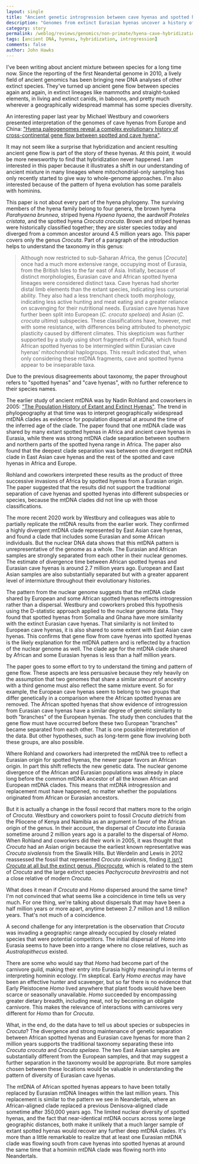 ```yaml
---
layout: single
title: "Ancient genetic introgression between cave hyenas and spotted hyenas"
description: "Genomes from extinct Eurasian hyenas uncover a history of hybridization."
category: story
permalink: /weblog/reviews/genomics/non-primate/hyena-cave-hybridization-2021.html
tags: [ancient DNA, hyenas, hybridization, introgression]
comments: false
author: John Hawks
---
```


I've been writing about ancient mixture between species for a long time now. Since the reporting of the first Neandertal genome in 2010, a lively field of ancient genomics has been bringing new DNA analyses of other extinct species. They've turned up ancient gene flow between species again and again, in extinct lineages like mammoths and straight-tusked elements, in living and extinct canids, in baboons, and pretty much wherever a geographically widespread mammal has some species diversity. 

An interesting paper last year by Michael Westbury and coworkers presented interpretation of the genomes of cave hyenas from Europe and China: <a href="https://doi.org/10.1126/sciadv.aay0456">"Hyena paleogenomes reveal a complex evolutionary history of cross-continental gene flow between spotted and cave hyena"</a>.

It may not seem like a surprise that hybridization and ancient resulting ancient gene flow is part of the story of these hyenas. At this point, it would be more newsworthy to find that hybridization never happened. I am interested in this paper because it illustrates a shift in our understanding of ancient mixture in many lineages where mitochondrial-only sampling has only recently started to give way to whole-genome approaches. I'm also interested because of the pattern of hyena evolution has some parallels with hominins. 

This paper is not about every part of the hyena phylogeny. The surviving members of the hyena family belong to four genera, the brown hyena <em>Parahyaena brunnea</em>, striped hyena <em>Hyaena hyaena</em>, the aardwolf <em>Proteles cristata</em>, and the spotted hyena <em>Crocuta crocuta</em>. Brown and striped hyenas were historically classified together; they are sister species today and diverged from a common ancestor around 4.5 million years ago. This paper covers only the genus <em>Crocuta</em>. Part of a paragraph of the introduction helps to understand the taxonomy in this genus: 

<blockquote>Although now restricted to sub-Saharan Africa, the genus [<em>Crocuta</em>] once had a much more extensive range, occupying most of Eurasia, from the British Isles to the far east of Asia. Initially, because of distinct morphologies, Eurasian cave and African spotted hyena lineages were considered distinct taxa. Cave hyenas had shorter distal limb elements than the extant species, indicating less cursorial ability. They also had a less trenchant check tooth morphology, indicating less active hunting and meat eating and a greater reliance on scavenging for their nutritional needs. Eurasian cave hyenas have further been split into European (<em>C. crocuta spelaea</em>) and Asian (<em>C. crocuta ultima</em>) subspecies. These classifications have, however, met with some resistance, with differences being attributed to phenotypic plasticity caused by different climates. This skepticism was further supported by a study using short fragments of mtDNA, which found African spotted hyenas to be intermingled within Eurasian cave hyenas’ mitochondrial haplogroups. This result indicated that, when only considering these mtDNA fragments, cave and spotted hyena appear to be inseparable taxa.</blockquote>

Due to the previous disagreements about taxonomy, the paper throughout refers to "spotted hyenas" and "cave hyenas", with no further reference to their species names. 

The earlier study of ancient mtDNA was by Nadin Rohland and coworkers in 2005: <a href="https://doi.org/10.1093/molbev/msi244">"The Population History of Extant and Extinct Hyenas"</a>. The trend in phylogeography at that time was to interpret geographically widespread mtDNA clades as evidence for population dispersal at around the time of the inferred age of the clade. The paper found that one mtDNA clade was shared by many extant spotted hyenas in Africa and ancient cave hyenas in Eurasia, while there was strong mtDNA clade separation between southern and northern parts of the spotted hyena range in Africa. The paper also found that the deepest clade separation was between one divergent mtDNA clade in East Asian cave hyenas and the rest of the spotted and cave hyenas in Africa and Europe. 

Rohland and coworkers interpreted these results as the product of three successive invasions of Africa by spotted hyenas from a Eurasian origin. The paper suggested that the results did not support the traditional separation of cave hyenas and spotted hyenas into different subspecies or species, because the mtDNA clades did not line up with those classifications. 

The more recent 2020 work by Westbury and colleagues was able to partially replicate the mtDNA results from the earlier work. They confirmed a highly divergent mtDNA clade represented by East Asian cave hyenas, and found a clade that includes some Eurasian and some African individuals. But the nuclear DNA data shows that this mtDNA pattern is unrepresentative of the genome as a whole. The Eurasian and African samples are strongly separated from each other in their nuclear genomes. The estimate of divergence time between African spotted hyenas and Eurasian cave hyenas is around 2.7 million years ago. European and East Asian samples are also substantially separated but with a greater apparent level of intermixture throughout their evolutionary histories. 

The pattern from the nuclear genome suggests that the mtDNA clade shared by European and some African spotted hyenas reflects introgression rather than a dispersal. Westbury and coworkers probed this hypothesis using the D-statistic approach applied to the nuclear genome data. They found that spotted hyenas from Somalia and Ghana have more similarity with the extinct Eurasian cave hyenas. That similarity is not limited to European cave hyenas, it is also shared to some extent with East Asian cave hyenas. This confirms that gene flow from cave hyenas into spotted hyenas is the likely explanation for the mtDNA pattern and is reflected by a fraction of the nuclear genome as well. The clade age for the mtDNA clade shared by African and some Eurasian hyenas is less than a half million years. 

The paper goes to some effort to try to understand the timing and pattern of gene flow. These aspects are less persuasive because they rely heavily on the assumption that two genomes that share a similar amount of ancestry with a third genome must also reflect the same mixture event. So for example, the European cave hyenas seem to belong to two groups that differ genetically in a comparison where the African spotted hyenas are removed. The African spotted hyenas that show evidence of introgression from Eurasian cave hyenas have a similar degree of genetic similarity to both "branches" of the European hyenas. The study then concludes that the gene flow must have occurred before these two European "branches" became separated from each other. That is one possible interpretation of the data. But other hypotheses, such as long-term gene flow involving both these groups, are also possible. 

Where Rohland and coworkers had interpreted the mtDNA tree to reflect a Eurasian origin for spotted hyenas, the newer paper favors an African origin. In part this shift reflects the new genetic data. The nuclear genome divergence of the African and Eurasian populations was already in place long before the common mtDNA ancestor of all the known African and European mtDNA clades. This means that mtDNA introgression and replacement must have happened, no matter whether the populations originated from African or Eurasian ancestors.

But it is actually a change in the fossil record that matters more to the origin of <em>Crocuta</em>. Westbury and coworkers point to fossil <em>Crocuta dietrichi</em> from the Pliocene of Kenya and Namibia as an argument in favor of the African origin of the genus. In their account, the dispersal of <em>Crocuta</em> into Eurasia sometime around 2 million years ago is a parallel to the dispersal of <em>Homo</em>. When Rohland and coworkers did their work in 2005, it was thought that <em>Crocuta</em> had an Asian origin because the earliest known representative was <em>Crocuta sivalensis</em> from the Siwalik Hills. But Werdelin and Lewis in 2012 reassessed the fossil that represented <em>Crocuta sivalensis</em>, finding <a href="https://doi.org/10.1080/02724634.2012.694593">it isn't <em>Crocuta</em> at all but the extinct genus, <em>Pliocrocuta</em>,</a> which is related to the stem of <em>Crocuta</em> and the large extinct species <em>Pachycrocuta brevirostris</em> and not a close relative of modern <em>Crocuta</em>. 

What does it mean if <em>Crocuta</em> and <em>Homo</em> dispersed around the same time? I'm not convinced that what seems like a coincidence in time tells us very much. For one thing, we're talking about dispersals that may have been a half million years or more apart, anytime between 2.7 million and 1.8 million years. That's not much of a coincidence. 

A second challenge for any interpretation is the observation that <em>Crocuta</em> was invading a geographic range already occupied by closely related species that were potential competitors. The initial dispersal of <em>Homo</em> into Eurasia seems to have been into a range where no close relatives, such as <em>Australopithecus</em> existed. 

There are some who would say that <em>Homo</em> had become part of the carnivore guild, making their entry into Eurasia highly meaningful in terms of interpreting hominin ecology. I'm skeptical. Early <em>Homo erectus</em> may have been an effective hunter and scavenger, but so far there is no evidence that Early Pleistocene <em>Homo</em> lived anywhere that plant foods would have been scarce or seasonally unavailable. <em>Homo</em> succeeded by encompassing greater dietary breadth, including meat, not by becoming an obligate carnivore. This makes the relevance of interactions with carnivores very different for <em>Homo</em> than for <em>Crocuta</em>. 

What, in the end, do the data have to tell us about species or subspecies in <em>Crocuta</em>? The divergence and strong maintenance of genetic separation between African spotted hyenas and Eurasian cave hyenas for more than 2 million years supports the traditional taxonomy separating these into <em>Crocuta crocuta</em> and <em>Crocuta spelaea</em>. The two East Asian samples are substantially different from the European samples, and that may suggest a further separation in the taxonomy would be appropriate. But more samples chosen between these locations would be valuable in understanding the pattern of diversity of Eurasian cave hyenas. 

The mtDNA of African spotted hyenas appears to have been totally replaced by Eurasian mtDNA lineages within the last million years. This replacement is similar to the pattern we see in Neandertals, where an African-aligned clade replaced a previous Denisova-aligned clade sometime after 350,000 years ago. The limited nuclear diversity of spotted hyenas, and the fact that near-identical mtDNA occurs across some large geographic distances, both make it unlikely that a much larger sample of extant spotted hyenas would recover any further deep mtDNA clades. It's more than a little remarkable to realize that at least one Eurasian mtDNA clade was flowing south from cave hyenas into spotted hyenas at around the same time that a hominin mtDNA clade was flowing north into Neandertals. 




